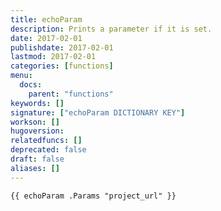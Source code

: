 ```yaml
---
title: echoParam
description: Prints a parameter if it is set.
date: 2017-02-01
publishdate: 2017-02-01
lastmod: 2017-02-01
categories: [functions]
menu:
  docs:
    parent: "functions"
keywords: []
signature: ["echoParam DICTIONARY KEY"]
workson: []
hugoversion:
relatedfuncs: []
deprecated: false
draft: false
aliases: []
---
```



```go-html-template
{{ echoParam .Params "project_url" }}
```
